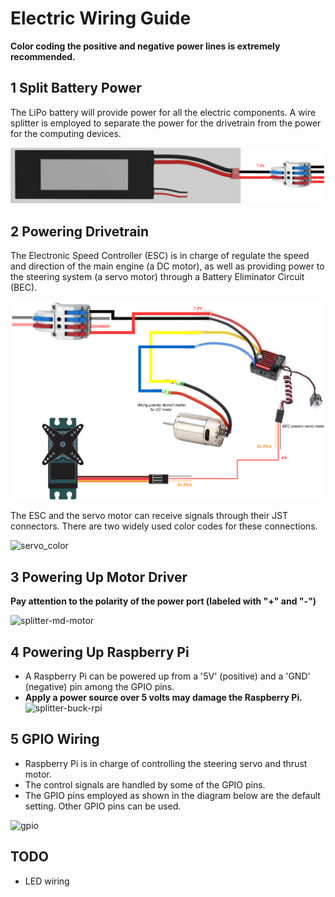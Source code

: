 # Electric Wiring Guide
**Color coding the positive and negative power lines is extremely recommended.**

## 1 Split Battery Power
The LiPo battery will provide power for all the electric components. 
A wire splitter is employed to separate the power for the drivetrain from the power for the computing devices.


![battery-splitter](images/wiring/battery-splitter.png)

## 2 Powering Drivetrain
The Electronic Speed Controller (ESC) is in charge of regulate the speed and direction of the main engine (a DC motor), as well as providing power to the steering system (a servo motor) through a Battery Eliminator Circuit (BEC).

![esc-motor-servo](images/wiring/esc-motor-servo.png)

The ESC and the servo motor can receive signals through their JST connectors.
There are two widely used color codes for these connections.

![servo_color](https://i0.wp.com/dronebotworkshop.com/wp-content/uploads/2018/05/servo-motor-pinout.jpg?w=768&ssl=1)

## 3 Powering Up Motor Driver
**Pay attention to the polarity of the power port (labeled with "+" and "-")**

![splitter-md-motor](/_DOCS/assemble/electric/images/splitter-md-motor.jpg)

## 4 Powering Up Raspberry Pi
- A Raspberry Pi can be powered up from a '5V' (positive) and a 'GND' (negative) pin among the GPIO pins.
- **Apply a power source over 5 volts may damage the Raspberry Pi.**
![splitter-buck-rpi](/_DOCS/assemble/electric/images/splitter-buck-rpi5.jpg)

## 5 GPIO Wiring
- Raspberry Pi is in charge of controlling the steering servo and thrust motor.
- The control signals are handled by some of the GPIO pins.
- The GPIO pins employed as shown in the diagram below are the default setting.
Other GPIO pins can be used.

![gpio](/_DOCS/assemble/electric/images/gpio.jpg)

## TODO
- LED wiring

